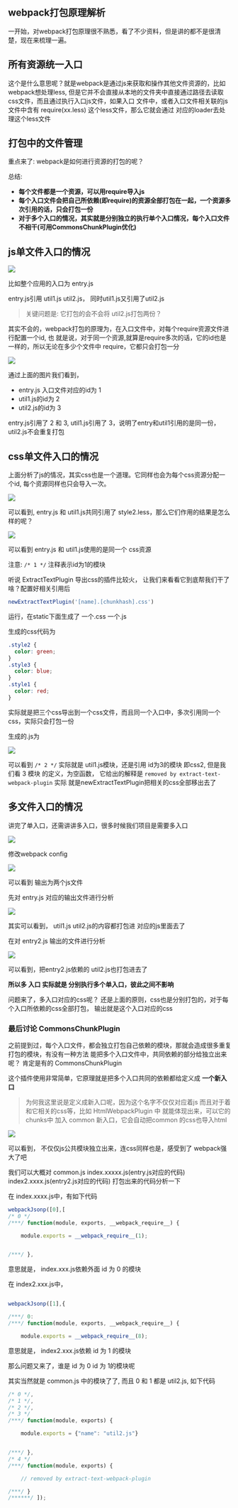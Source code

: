 ## webpack打包原理解析

一开始，对webpack打包原理很不熟悉，看了不少资料，但是讲的都不是很清楚，现在来梳理一遍。

## 所有资源统一入口

这个是什么意思呢？就是webpack是通过js来获取和操作其他文件资源的，比如webpack想处理less,
但是它并不会直接从本地的文件夹中直接通过路径去读取css文件，而且通过执行入口js文件，如果入口
文件中，或者入口文件相关联的js文件中含有 require(xx.less) 这个less文件，那么它就会通过
对应的loader去处理这个less文件

## 打包中的文件管理

重点来了: webpack是如何进行资源的打包的呢？

总结:

- **每个文件都是一个资源，可以用require导入js**
- **每个入口文件会把自己所依赖(即require)的资源全部打包在一起，一个资源多次引用的话，只会打包一份**
- **对于多个入口的情况，其实就是分别独立的执行单个入口情况，每个入口文件不相干(可用CommonsChunkPlugin优化)**


## js单文件入口的情况

![](./image/img1.gif)

比如整个应用的入口为 entry.js

entry.js引用 util1.js util2.js， 同时util1.js又引用了util2.js

>关键问题是: 它打包的会不会将 util2.js打包两份？

其实不会的，webpack打包的原理为，在入口文件中，对每个require资源文件进行配置一个id, 也
就是说，对于同一个资源,就算是require多次的话，它的id也是一样的，所以无论在多少个文件中
require，它都只会打包一分

![](./image/img2.gif)

通过上面的图片我们看到，
- entry.js 入口文件对应的id为 1
- util1.js的id为 2
-  util2.js的id为 3

entry.js引用了 2 和 3, util1.js引用了 3，说明了entry和util1引用的是同一份，util2.js不会重复打包

## css单文件入口的情况

上面分析了js的情况，其实css也是一个道理。它同样也会为每个css资源分配一个id, 每个资源同样也只会导入一次。

![](./image/img3.gif)

可以看到, entry.js 和 util1.js共同引用了 style2.less，那么它们作用的结果是怎么样的呢？

![](./image/img4.gif)

可以看到 entry.js 和 util1.js使用的是同一个 css资源

注意: ```/* 1 */``` 注释表示id为1的模块

听说 ExtractTextPlugin 导出css的插件比较火， 让我们来看看它到底帮我们干了啥？配置好相关引用后
```js
newExtractTextPlugin('[name].[chunkhash].css')
```
运行，在static下面生成了 一个.css 一个.js

生成的css代码为
```css
.style2 {
  color: green;
}
.style3 {
  color: blue;
}
.style1 {
  color: red;
}
```
实际就是把三个css导出到一个css文件，而且同一个入口中，多次引用同一个css，实际只会打包一份

生成的.js为

![](./image/img5.gif)

可以看到 ```/* 2 */``` 实际就是 util1.js模块，还是引用 id为3的模块 即css2, 但是我们看 3 模块
的定义，为空函数， 它给出的解释是  ```removed by extract-text-webpack-plugin``` 实际
就是newExtractTextPlugin把相关的css全部移出去了


## 多文件入口的情况

讲完了单入口，还需讲讲多入口，很多时候我们项目是需要多入口

![](./image/img6.gif)

修改webpack config

![](./image/img7.gif)

可以看到 输出为两个js文件

先对 entry.js 对应的输出文件进行分析

![](./image/img8.gif)

其实可以看到， util1.js  util2.js的内容都打包进 对应的js里面去了

在对 entry2.js 输出的文件进行分析

![](./image/img9.gif)

可以看到，把entry2.js依赖的 util2.js也打包进去了

**所以多 入口 实际就是 分别执行多个单入口，彼此之间不影响**

问题来了，多入口对应的css呢？ 还是上面的原则，css也是分别打包的，对于每个入口所依赖的css全部打包，
输出就是这个入口对应的css

### 最后讨论 CommonsChunkPlugin

之前提到过，每个入口文件，都会独立打包自己依赖的模块，那就会造成很多重复打包的模块，有没有一种方法
能把多个入口文件中，共同依赖的部分给独立出来呢？ 肯定是有的 CommonsChunkPlugin

这个插件使用非常简单，它原理就是把多个入口共同的依赖都给定义成 **一个新入口**

> 为何我这里说是定义成新入口呢，因为这个名字不仅仅对应着js 而且对于着和它相关的css等，比如
HtmlWebpackPlugin 中 就能体现出来，可以它的 chunks中 加入 common 新入口，它会自动把common
的css也导入html

![](./image/img10.gif)

可以看到， 不仅仅js公共模块独立出来，连css同样也是，感受到了 webpack强大了吧

我们可以大概对 common.js  index.xxxxx.js(entry.js对应的代码) index2.xxxx.js(entry2.js对应的代码)
 打包出来的代码分析一下

在 index.xxxx.js中，有如下代码

```js
webpackJsonp([0],[
/* 0 */
/***/ function(module, exports, __webpack_require__) {

	module.exports = __webpack_require__(1);


/***/ },
```
意思就是， index.xxx.js依赖外面 id 为 0 的模块

在 index2.xxx.js中，

```js

webpackJsonp([1],{

/***/ 0:
/***/ function(module, exports, __webpack_require__) {

	module.exports = __webpack_require__(8);
```

意思就是， index2.xxx.js依赖 id 为 1 的模块

那么问题又来了，谁是 id 为 0  id 为 1的模块呢

其实当然就是 common.js 中的模块了了, 而且 0 和 1 都是 util2.js, 如下代码

```js
/* 0 */,
/* 1 */,
/* 2 */,
/* 3 */
/***/ function(module, exports) {

	module.exports = {"name": "util2.js"}


/***/ },
/* 4 */
/***/ function(module, exports) {

	// removed by extract-text-webpack-plugin

/***/ }
/******/ ]);
```
